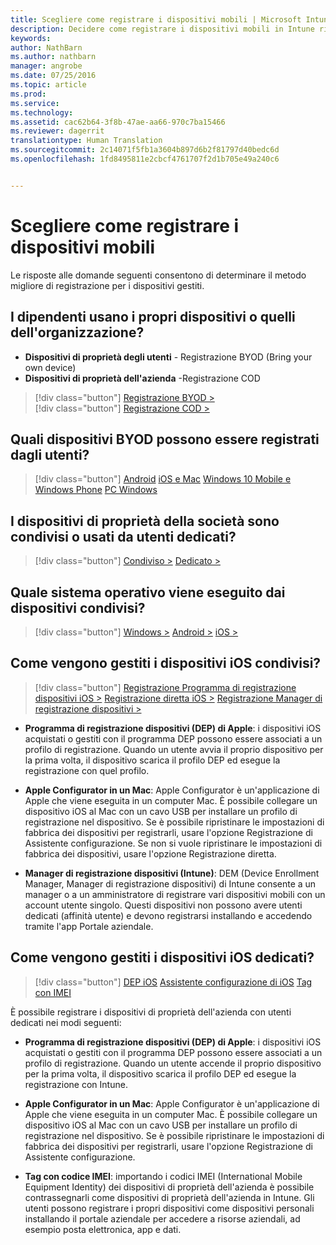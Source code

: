 ```yaml
---
title: Scegliere come registrare i dispositivi mobili | Microsoft Intune
description: Decidere come registrare i dispositivi mobili in Intune rispondendo ad alcune semplici domande
keywords: 
author: NathBarn
ms.author: nathbarn
manager: angrobe
ms.date: 07/25/2016
ms.topic: article
ms.prod: 
ms.service: 
ms.technology: 
ms.assetid: cac62b64-3f8b-47ae-aa66-970c7ba15466
ms.reviewer: dagerrit
translationtype: Human Translation
ms.sourcegitcommit: 2c14071f5fb1a3604b897d6b2f81797d40bedc6d
ms.openlocfilehash: 1fd8495811e2cbcf4761707f2d1b705e49a240c6


---
```


# Scegliere come registrare i dispositivi mobili

Le risposte alle domande seguenti consentono di determinare il metodo migliore di registrazione per i dispositivi gestiti.

## **I dipendenti usano i propri dispositivi o quelli dell'organizzazione?**

  - **Dispositivi di proprietà degli utenti** - Registrazione BYOD (Bring your own device)
  - **Dispositivi di proprietà dell'azienda** -Registrazione COD

> [!div class="button"]
[Registrazione BYOD >](#what-byod-devices-can-your-users-enroll)   
> [!div class="button"]
[Registrazione COD >](#are-your-company-owned-devices-shared-or-do-they-have-dedicated-users)

## **Quali dispositivi BYOD possono essere registrati dagli utenti?**

> [!div class="button"]
[Android](/intune/deploy-use/set-up-android-management-with-microsoft-intune) [iOS e Mac](/intune/deploy-use/set-up-ios-and-mac-management-with-microsoft-intune) [Windows 10 Mobile e Windows Phone](/intune/deploy-use/set-up-windows-phone-management-with-microsoft-intune) [PC Windows](/intune/deploy-use/set-up-windows-device-management-with-microsoft-intune)

## **I dispositivi di proprietà della società sono condivisi o usati da utenti dedicati?**

> [!div class="button"]
[Condiviso >](#what-operating-system-are-your-shared-devices-running)   [Dedicato >](#how-will-you-manage-dedicated-ios-devices)


## **Quale sistema operativo viene eseguito dai dispositivi condivisi?**

  > [!div class="button"]
  [Windows >](/intune/deploy-use/enroll-corporate-owned-devices-with-the-device-enrollment-manager-in-microsoft-intune) [Android >](/intune/deploy-use/enroll-corporate-owned-devices-with-the-device-enrollment-manager-in-microsoft-intune) [iOS >](#how-will-you-manage-shared-ios-devices)

## **Come vengono gestiti i dispositivi iOS condivisi?**

  > [!div class="button"]
  [Registrazione Programma di registrazione dispositivi iOS >](/intune/deploy-use/ios-device-enrollment-program-in-microsoft-intune) [Registrazione diretta iOS >](/intune/deploy-use/ios-direct-enrollment-in-microsoft-intune) [Registrazione Manager di registrazione dispositivi >](/intune/deploy-use/enroll-corporate-owned-devices-with-the-device-enrollment-manager-in-microsoft-intune)

  - **Programma di registrazione dispositivi (DEP) di Apple**: i dispositivi iOS acquistati o gestiti con il programma DEP possono essere associati a un profilo di registrazione. Quando un utente avvia il proprio dispositivo per la prima volta, il dispositivo scarica il profilo DEP ed esegue la registrazione con quel profilo.

  - **Apple Configurator in un Mac**: Apple Configurator è un'applicazione di Apple che viene eseguita in un computer Mac. È possibile collegare un dispositivo iOS al Mac con un cavo USB per installare un profilo di registrazione nel dispositivo. Se è possibile ripristinare le impostazioni di fabbrica dei dispositivi per registrarli, usare l'opzione Registrazione di Assistente configurazione. Se non si vuole ripristinare le impostazioni di fabbrica dei dispositivi, usare l'opzione Registrazione diretta.

  - **Manager di registrazione dispositivi (Intune)**: DEM (Device Enrollment Manager, Manager di registrazione dispositivi) di Intune consente a un manager o a un amministratore di registrare vari dispositivi mobili con un account utente singolo. Questi dispositivi non possono avere utenti dedicati (affinità utente) e devono registrarsi installando e accedendo tramite l'app Portale aziendale.

## **Come vengono gestiti i dispositivi iOS dedicati?**

  > [!div class="button"]
   [DEP iOS](/intune/deploy-use/ios-device-enrollment-program-in-microsoft-intune) [Assistente configurazione di iOS](/intune/deploy-use/ios-setup-assistant-enrollment-in-microsoft-intune) [Tag con IMEI](/intune/deploy-use/specify-corporate-owned-devices-with-international-mobile-equipment-identity-imei-numbers)

  È possibile registrare i dispositivi di proprietà dell'azienda con utenti dedicati nei modi seguenti:

  - **Programma di registrazione dispositivi (DEP) di Apple**: i dispositivi iOS acquistati o gestiti con il programma DEP possono essere associati a un profilo di registrazione. Quando un utente accende il proprio dispositivo per la prima volta, il dispositivo scarica il profilo DEP ed esegue la registrazione con Intune.

  - **Apple Configurator in un Mac**: Apple Configurator è un'applicazione di Apple che viene eseguita in un computer Mac. È possibile collegare un dispositivo iOS al Mac con un cavo USB per installare un profilo di registrazione nel dispositivo. Se è possibile ripristinare le impostazioni di fabbrica dei dispositivi per registrarli, usare l'opzione Registrazione di Assistente configurazione.

  - **Tag con codice IMEI**: importando i codici IMEI (International Mobile Equipment Identity) dei dispositivi di proprietà dell'azienda è possibile contrassegnarli come dispositivi di proprietà dell'azienda in Intune. Gli utenti possono registrare i propri dispositivi come dispositivi personali installando il portale aziendale per accedere a risorse aziendali, ad esempio posta elettronica, app e dati.



<!--HONumber=Oct16_HO3-->


